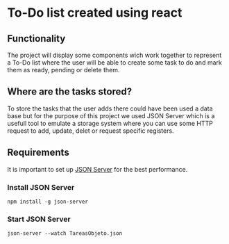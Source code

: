 # To-Do list created using react

## Functionality
The project will display some components wich work together to represent a To-Do list where the user will be able to create some task to do and mark them as ready, pending or delete them.

## Where are the tasks stored?
To store the tasks that the user adds there could have been used a data base but for the purpose of this project we used JSON Server which is a usefull tool to emulate a storage system where you can use some HTTP request to add, update, delet or request specific registers.

## Requirements
It is important to set up [JSON Server](https://www.npmjs.com/package/json-server "JSON Server Page") for the best performance.
###  Install JSON Server
    npm install -g json-server

###  Start JSON Server    
    json-server --watch TareasObjeto.json
